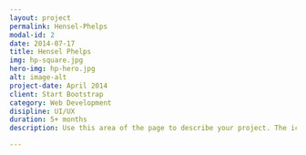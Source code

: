 ```yaml
---
layout: project
permalink: Hensel-Phelps
modal-id: 2
date: 2014-07-17
title: Hensel Phelps
img: hp-square.jpg
hero-img: hp-hero.jpg
alt: image-alt
project-date: April 2014
client: Start Bootstrap
category: Web Development
disipline: UI/UX
duration: 5+ months
description: Use this area of the page to describe your project. The icon above is part of a free icon set by <a href="https://sellfy.com/p/8Q9P/jV3VZ/">Flat Icons</a>. On their website, you can download their free set with 16 icons, or you can purchase the entire set with 146 icons for only $12!

---
```

